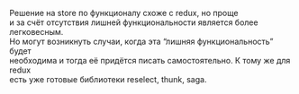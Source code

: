 Решение на store по функционалу схоже с redux, но проще  
и за счёт отсутствия лишней функциональности является более легковесным.  
Но могут возникнуть случаи, когда эта “лишняя функциональность” будет  
необходима и тогда её придётся писать самостоятельно. К тому же для redux  
есть уже готовые библиотеки reselect, thunk, saga.